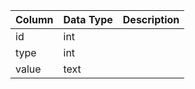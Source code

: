 | Column | Data Type | Description |
| ------ | --------- | ----------- |
| id     | int       |             |
| type   | int       |             |
| value  | text      |             |